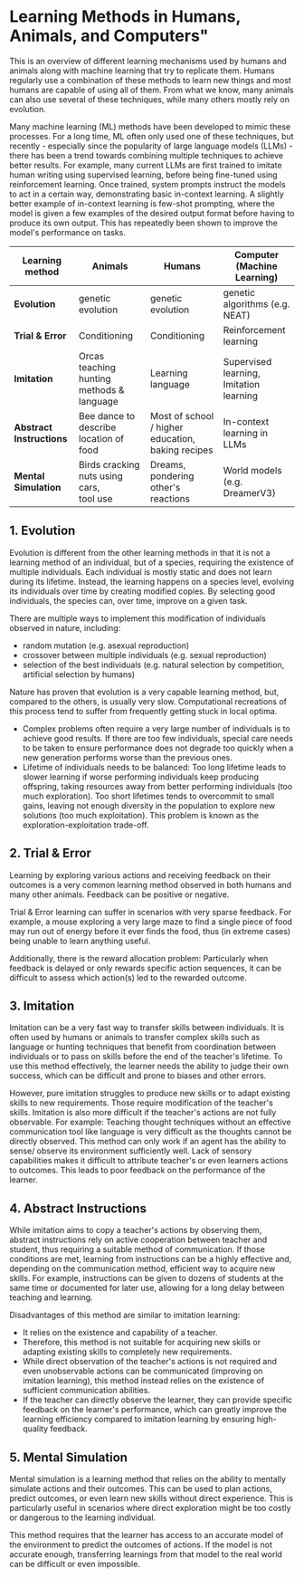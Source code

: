 # Learning Methods in Humans, Animals, and Computers"
This is an overview of different learning mechanisms used by humans and animals along with machine learning that try to replicate them.
Humans regularly use a combination of these methods to learn new things and most humans are capable of using all of them. From what we know, many animals can also use several of these techniques, while many others mostly rely on evolution.

Many machine learning (ML) methods have been developed to mimic these processes. For a long time, ML often only used one of these techniques, but recently - especially since the popularity of large language models (LLMs) - there has been a trend towards combining multiple techniques to achieve better results. For example, many current LLMs are first trained to imitate human writing using supervised learning, before being fine-tuned using reinforcement learning. Once trained, system prompts instruct the models to act in a certain way, demonstrating basic in-context learning. A slightly better example of in-context learning is few-shot prompting, where the model is given a few examples of the desired output format before having to produce its own output. This has repeatedly been shown to improve the model's performance on tasks.

| Learning method       | Animals | Humans | Computer (Machine Learning) |
|-----------------------|---------|--------|-----------------------------|
| **Evolution**             | genetic evolution                             | genetic evolution | genetic algorithms (e.g. NEAT) |
| **Trial & Error**         | Conditioning                                  | Conditioning      | Reinforcement learning |
| **Imitation**             | Orcas teaching hunting methods & language     | Learning language | Supervised learning, </br> Imitation learning |
| **Abstract Instructions** | Bee dance to describe location of food        | Most of school / higher education,  baking recipes | In-context learning in LLMs |
| **Mental Simulation**     | Birds cracking nuts using cars, </br> tool use | Dreams, </br> pondering other's reactions | World models (e.g. DreamerV3) |

## 1. Evolution
Evolution is different from the other learning methods in that it is not a learning method of an individual, but of a species, requiring the existence of multiple individuals. Each individual is mostly static and does not learn during its lifetime. Instead, the learning happens on a species level, evolving its individuals over time by creating modified copies. By selecting good individuals, the species can, over time, improve on a given task.

There are multiple ways to implement this modification of individuals observed in nature, including:
- random mutation (e.g. asexual reproduction)
- crossover between multiple individuals (e.g. sexual reproduction)
- selection of the best individuals (e.g. natural selection by competition, artificial selection by humans)

Nature has proven that evolution is a very capable learning method, but, compared to the others, is usually very slow. Computational recreations of this process tend to suffer from frequently getting stuck in local optima.
- Complex problems often require a very large number of individuals is to achieve good results. If there are too few individuals, special care needs to be taken to ensure performance does not degrade too quickly when a new generation performs worse than the previous ones.
- Lifetime of individuals needs to be balanced: Too long lifetime leads to slower learning if worse performing individuals keep producing offspring, taking resources away from better performing individuals (too much exploration). Too short lifetimes tends to overcommit to small gains, leaving not enough diversity in the population to explore new solutions (too much exploitation). This problem is known as the exploration-exploitation trade-off.

## 2. Trial & Error
Learning by exploring various actions and receiving feedback on their outcomes is a very common learning method observed in both humans and many other animals. Feedback can be positive or negative.

Trial & Error learning can suffer in scenarios with very sparse feedback.
For example, a mouse exploring a very large maze to find a single piece of food may run out of energy before it ever finds the food, thus (in extreme cases) being unable to learn anything useful.

Additionally, there is the reward allocation problem: Particularly when feedback is delayed or only rewards specific action sequences, it can be difficult to assess which action(s) led to the rewarded outcome.

## 3. Imitation
Imitation can be a very fast way to transfer skills between individuals. It is often used by humans or animals to transfer complex skills such as language or hunting techniques that benefit from coordination between individuals or to pass on skills before the end of the teacher's lifetime. To use this method effectively, the learner needs the ability to judge their own success, which can be difficult and prone to biases and other errors.

However, pure imitation struggles to produce new skills or to adapt existing skills to new requirements. Those require modification of the teacher's skills.
Imitation is also more difficult if the teacher's actions are not fully observable. For example: Teaching thought techniques without an effective communication tool like language is very difficult as the thoughts cannot be directly observed.
This method can only work if an agent has the ability to sense/ observe its environment sufficiently well. Lack of sensory capabilities makes it difficult to attribute teacher's or even learners actions to outcomes. This leads to poor feedback on the performance of the learner.

## 4. Abstract Instructions
While imitation aims to copy a teacher's actions by observing them, abstract instructions rely on active cooperation between teacher and student, thus requiring a suitable method of communication.
If those conditions are met, learning from instructions can be a highly effective and, depending on the communication method, efficient way to acquire new skills. For example, instructions can be given to dozens of students at the same time or documented for later use, allowing for a long delay between teaching and learning.

Disadvantages of this method are similar to imitation learning:
- It relies on the existence and capability of a teacher.
- Therefore, this method is not suitable for acquiring new skills or adapting existing skills to completely new requirements.
- While direct observation of the teacher's actions is not required and even unobservable actions can be communicated (improving on imitation learning), this method instead relies on the existence of sufficient communication abilities.
- If the teacher can directly observe the learner, they can provide specific feedback on the learner's performance, which can greatly improve the learning efficiency compared to imitation learning by ensuring high-quality feedback.

## 5. Mental Simulation
Mental simulation is a learning method that relies on the ability to mentally simulate actions and their outcomes. This can be used to plan actions, predict outcomes, or even learn new skills without direct experience. This is particularly useful in scenarios where direct exploration might be too costly or dangerous to the learning individual.

This method requires that the learner has access to an accurate model of the environment to predict the outcomes of actions. If the model is not accurate enough, transferring learnings from that model to the real world can be difficult or even impossible.